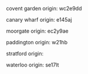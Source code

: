 covent garden
origin: wc2e9dd

canary wharf
origin: e145aj

moorgate
origin: ec2y9ae

paddington
origin: w21hb

stratford
origin:

waterloo
origin: se17lt